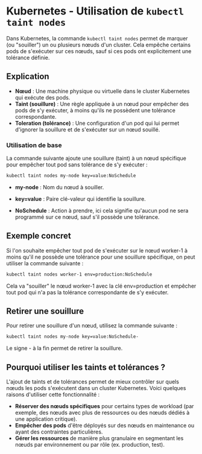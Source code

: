 # Kubernetes - Utilisation de `kubectl taint nodes`

Dans Kubernetes, la commande `kubectl taint nodes` permet de marquer (ou "souiller") un ou plusieurs nœuds d'un cluster. Cela empêche certains pods de s'exécuter sur ces nœuds, sauf si ces pods ont explicitement une tolérance définie.

## Explication

- **Nœud** : Une machine physique ou virtuelle dans le cluster Kubernetes qui exécute des pods.
- **Taint (souillure)** : Une règle appliquée à un nœud pour empêcher des pods de s'y exécuter, à moins qu'ils ne possèdent une tolérance correspondante.
- **Toleration (tolérance)** : Une configuration d'un pod qui lui permet d'ignorer la souillure et de s'exécuter sur un nœud souillé.

### Utilisation de base

La commande suivante ajoute une souillure (taint) à un nœud spécifique pour empêcher tout pod sans tolérance de s'y exécuter :

```bash
kubectl taint nodes my-node key=value:NoSchedule
```
 - **my-node** : Nom du nœud à souiller.

 - **key=value** : Paire clé-valeur qui identifie la souillure.

 - **NoSchedule** : Action à prendre, ici cela signifie qu'aucun pod ne sera programmé sur ce nœud, sauf s'il possède une tolérance.

## Exemple concret

Si l'on souhaite empêcher tout pod de s'exécuter sur le nœud worker-1 à moins qu'il ne possède une tolérance pour une souillure spécifique, on peut utiliser la commande suivante :

```bash
kubectl taint nodes worker-1 env=production:NoSchedule
```
Cela va "souiller" le nœud worker-1 avec la clé env=production et empêcher tout pod qui n'a pas la tolérance correspondante de s'y exécuter.

## Retirer une souillure

Pour retirer une souillure d'un nœud, utilisez la commande suivante :
```bash
kubectl taint nodes my-node key=value:NoSchedule-
```
Le signe - à la fin permet de retirer la souillure.

## Pourquoi utiliser les taints et tolérances ?

L'ajout de taints et de tolérances permet de mieux contrôler sur quels nœuds les pods s'exécutent dans un cluster Kubernetes. Voici quelques raisons d'utiliser cette fonctionnalité :

  - **Réserver des nœuds spécifiques** pour certains types de workload (par exemple, des nœuds avec plus de ressources ou des nœuds dédiés à une application critique).
  - **Empêcher des pods** d'être déployés sur des nœuds en maintenance ou ayant des contraintes particulières.
  - **Gérer les ressources** de manière plus granulaire en segmentant les nœuds par environnement ou par rôle (ex. production, test).
